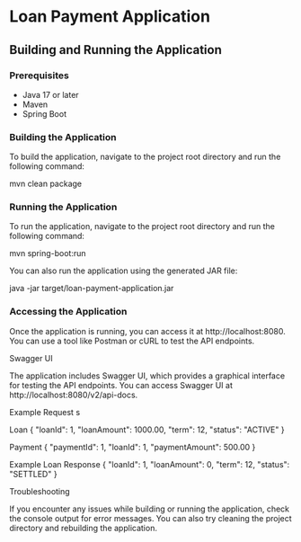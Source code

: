 # Loan Payment Application

## Building and Running the Application

### Prerequisites

* Java 17 or later
* Maven
* Spring Boot

### Building the Application

To build the application, navigate to the project root directory and run the following command:

mvn clean package

### Running the Application

To run the application, navigate to the project root directory and run the following command:

mvn spring-boot:run

You can also run the application using the generated JAR file:

java -jar target/loan-payment-application.jar

### Accessing the Application

Once the application is running, you can access it at http://localhost:8080. You can use a tool like Postman or cURL to test the API endpoints.

Swagger UI

The application includes Swagger UI, which provides a graphical interface for testing the API endpoints. You can access Swagger UI at http://localhost:8080/v2/api-docs.


Example Request s

Loan
{
  "loanId": 1,
  "loanAmount": 1000.00,
  "term": 12,
  "status": "ACTIVE"
}

Payment
{
  "paymentId": 1,
  "loanId": 1,
  "paymentAmount": 500.00
}

Example Loan Response
{
	"loanId": 1,
	"loanAmount": 0,
	"term": 12,
	"status": "SETTLED"
}

Troubleshooting

If you encounter any issues while building or running the application, check the console output for error messages. You can also try cleaning the project directory and rebuilding the application.